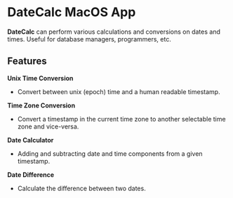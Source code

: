 # DateCalc MacOS App
**DateCalc** can perform various calculations and conversions on dates and times. Useful for database managers, programmers, etc. 

## Features
**Unix Time Conversion**
- Convert between unix (epoch) time and a human readable timestamp.

**Time Zone Conversion**
- Convert a timestamp in the current time zone to another selectable time zone and vice-versa.

**Date Calculator**
- Adding and subtracting date and time components from a given timestamp. 

**Date Difference**
- Calculate the difference between two dates.
